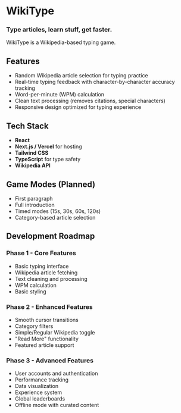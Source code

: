 
# WikiType
### Type articles, learn stuff, get faster.
WikiType is a Wikipedia-based typing game. 


## Features

- Random Wikipedia article selection for typing practice
- Real-time typing feedback with character-by-character accuracy tracking
- Word-per-minute (WPM) calculation
- Clean text processing (removes citations, special characters)
- Responsive design optimized for typing experience

## Tech Stack

- **React**
- **Next.js / Vercel** for hosting
- **Tailwind CSS**
- **TypeScript** for type safety
- **Wikipedia API**


## Game Modes (Planned)

- First paragraph
- Full introduction
- Timed modes (15s, 30s, 60s, 120s)
- Category-based article selection

## Development Roadmap
### Phase 1 - Core Features

- Basic typing interface
- Wikipedia article fetching
- Text cleaning and processing
- WPM calculation
- Basic styling

### Phase 2 - Enhanced Features

- Smooth cursor transitions
- Category filters
- Simple/Regular Wikipedia toggle
- "Read More" functionality
- Featured article support

### Phase 3 - Advanced Features

- User accounts and authentication
- Performance tracking
- Data visualization
- Experience system
- Global leaderboards
- Offline mode with curated content
